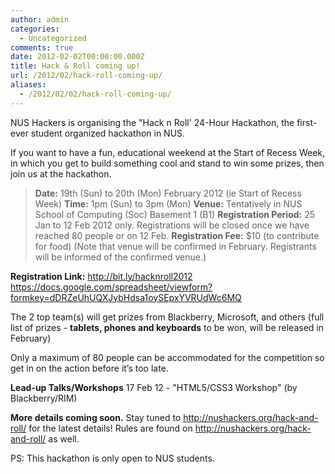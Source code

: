 ```yaml
---
author: admin
categories:
  - Uncategorized
comments: true
date: 2012-02-02T00:00:00.000Z
title: Hack & Roll coming up!
url: /2012/02/hack-roll-coming-up/
aliases:
  - /2012/02/02/hack-roll-coming-up/
---
```


NUS Hackers is organising the "Hack n Roll' 24-Hour Hackathon, the first-ever student organized hackathon in NUS.

If you want to have a fun, educational weekend at the Start of Recess Week, in which you get to build something cool and stand to win some prizes, then join us at the hackathon.
<blockquote><strong>Date:</strong> 19th (Sun) to 20th (Mon) February 2012 (ie Start of Recess Week)
<strong>Time:</strong> 1pm (Sun) to 3pm (Mon)
<strong>Venue:</strong> Tentatively in NUS School of Computing (Soc) Basement 1 (B1)
<strong>Registration Period:</strong> 25 Jan to 12 Feb 2012 only. Registrations will be closed once we have reached 80 people or on 12 Feb.
<strong>Registration Fee:</strong> $10 (to contribute for food)
(Note that venue will be confirmed in February. Registrants will be informed of the confirmed venue.)</blockquote>

<strong>Registration Link:</strong>
<a href="http://bit.ly/hacknroll2012">http://bit.ly/hacknroll2012</a>
<a href="https://docs.google.com/spreadsheet/viewform?formkey=dDRZeUhUQXJybHdsa1oySEpxYVRUdWc6MQ">https://docs.google.com/spreadsheet/viewform?formkey=dDRZeUhUQXJybHdsa1oySEpxYVRUdWc6MQ</a>

The 2 top team(s) will get prizes from Blackberry, Microsoft, and others (full list of prizes - <strong>tablets, phones and keyboards</strong> to be won, will be released in February)

Only a maximum of 80 people can be accommodated for the competition so get in on the action before it’s too late.

<strong>Lead-up Talks/Workshops</strong>
17 Feb 12 - "HTML5/CSS3 Workshop" (by Blackberry/RIM)

<strong>More details coming soon.</strong>
Stay tuned to http://nushackers.org/hack-and-roll/ for the latest details!
Rules are found on http://nushackers.org/hack-and-roll/ as well.

PS: This hackathon is only open to NUS students.
